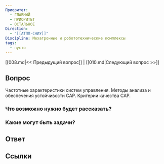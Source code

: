 ```yaml
---
Приоритет:
  - ГЛАВНЫЙ
  - ПРИОРИТЕТ
  - ОСТАЛЬНОЕ
Direction:
  - "[[АТПП-СНИУ]]" 
Discipline: Мехатронные и робототехнические комплексы 
tags:
  - пусто
---
```

[[008.md|<< Предыдущий вопрос]] | [[010.md|Следующий вопрос >>]]
## Вопрос

Частотные характеристики систем управления. Методы анализа и обеспечения устойчивости САР. Критерии качества САР.

### Что возможно нужно будет рассказать?

### Какие могут быть задачи?

## Ответ

## Ссылки
